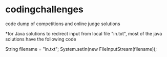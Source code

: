 # codingchallenges
code dump of competitions and online judge solutions


*for Java solutions
to redirect input from local file "in.txt", most of the java solutions have the following code 

String filename = "in.txt";
System.setIn(new FileInputStream(filename));

